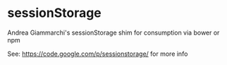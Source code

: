 sessionStorage
==============

Andrea Giammarchi's sessionStorage shim for consumption via bower or npm

See: https://code.google.com/p/sessionstorage/ for more info
